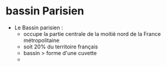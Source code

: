 # bassin Parisien

- Le Bassin parisien :
	- occupe la partie centrale de la moitié nord de la France métropolitaine
	- soit 20% du territoire français 
	- bassin > forme d'une cuvette
	- 
